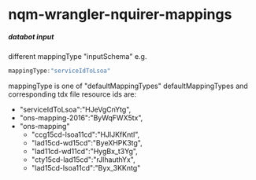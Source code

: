 # nqm-wrangler-nquirer-mappings

##### databot input
different mappingType "inputSchema"
e.g.

```javascript
mappingType:"serviceIdToLsoa"
```
mappingType is one of "defaultMappingTypes"
defaultMappingTypes and corresponding tdx file resource ids are: 
* "serviceIdToLsoa":"HJeVgCnYtg",
* "ons-mapping-2016":"ByWqFWX5tx",
* "ons-mapping"
  * "ccg15cd-lsoa11cd":"HJlJKfKntl",
  * "lad15cd-wd15cd":"ByeXHPK3tg",
  * "lad11cd-wd11cd":"HygBx_t3Yg",
  * "cty15cd-lad15cd":"rJlhauthYx",
  * "lad15cd-lsoa11cd":"Byx_3KKntg"